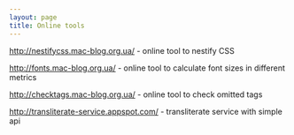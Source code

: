 ```yaml
---
layout: page
title: Online tools
---
```


http://nestifycss.mac-blog.org.ua/ - online tool to nestify CSS

http://fonts.mac-blog.org.ua/ - online tool to calculate font sizes in different metrics

http://checktags.mac-blog.org.ua/ - online tool to check omitted tags

http://transliterate-service.appspot.com/ - transliterate service with simple api
